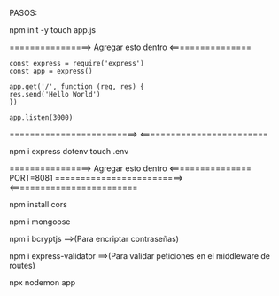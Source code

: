 PASOS:

npm init -y
touch app.js

================> Agregar esto dentro <================ 

    const express = require('express')
    const app = express()

    app.get('/', function (req, res) {
    res.send('Hello World')
    })

    app.listen(3000)

=========================> <=========================

npm i express dotenv
touch .env

================> Agregar esto dentro <================ 
    PORT=8081
=========================> <=========================

npm install cors

npm i mongoose

npm i bcryptjs  ==>(Para encriptar contraseñas)

npm i express-validator  ==>(Para validar peticiones en el middleware de routes)

npx nodemon app